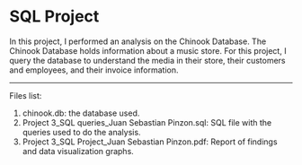 # SQL Project
In this project, I performed an analysis on the Chinook Database. The Chinook Database holds information about a music store. For this project, I query the database to understand the media in their store, their customers and employees, and their invoice information.
***
Files list:
1. chinook.db: the database used.
2. Project 3_SQL queries_Juan Sebastian Pinzon.sql: SQL file with the queries used to do the analysis. 
3. Project 3_SQL Project_Juan Sebastian Pinzon.pdf: Report of findings and data visualization graphs.
